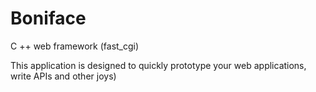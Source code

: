 # Boniface
C ++ web framework (fast_cgi)

This application is designed to quickly prototype your web applications, write APIs and other joys)
